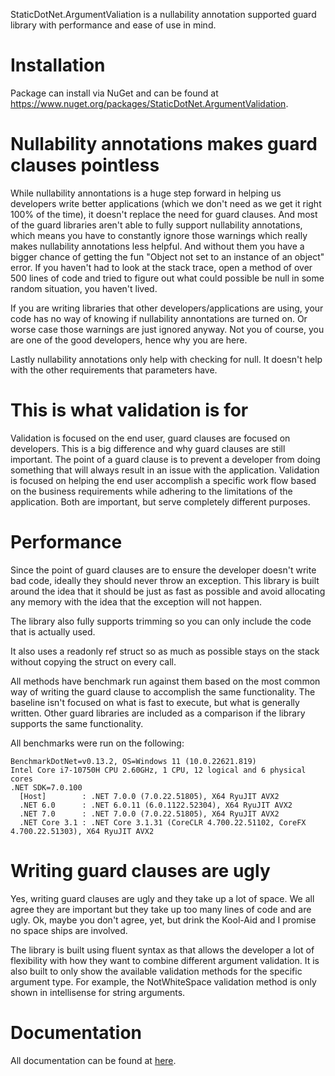 StaticDotNet.ArgumentValiation is a nullability annotation supported guard library with performance and ease of use in mind.

# Installation

Package can install via NuGet and can be found at https://www.nuget.org/packages/StaticDotNet.ArgumentValidation.

# Nullability annotations makes guard clauses pointless

While nullability annontations is a huge step forward in helping us developers write better applications (which we don't need as we get it right 100% of the time), it doesn't replace the need for guard clauses. And most of the guard libraries aren't able to fully support nullability annotations, which means you have to constantly ignore those warnings which really makes nullability annotations less helpful. And without them you have a bigger chance of getting the fun "Object not set to an instance of an object" error. If you haven't had to look at the stack trace, open a method of over 500 lines of code and tried to figure out what could possible be null in some random situation, you haven't lived.

If you are writing libraries that other developers/applications are using, your code has no way of knowing if nullability annontations are turned on.  Or worse case those warnings are just ignored anyway. Not you of course, you are one of the good developers, hence why you are here.

Lastly nullability annotations only help with checking for null. It doesn't help with the other requirements that parameters have.

# This is what validation is for

Validation is focused on the end user, guard clauses are focused on developers. This is a big difference and why guard clauses are still important. The point of a guard clause is to prevent a developer from doing something that will always result in an issue with the application. Validation is focused on helping the end user accomplish a specific work flow based on the business requirements while adhering to the limitations of the application. Both are important, but serve completely different purposes.

# Performance

Since the point of guard clauses are to ensure the developer doesn't write bad code, ideally they should never throw an exception.  This library is built around the idea that it should be just as fast as possible and avoid allocating any memory with the idea that the exception will not happen.

The library also fully supports trimming so you can only include the code that is actually used.

It also uses a readonly ref struct so as much as possible stays on the stack without copying the struct on every call.

All methods have benchmark run against them based on the most common way of writing the guard clause to accomplish the same functionality. The baseline isn't focused on what is fast to execute, but what is generally written. Other guard libraries are included as a comparison if the library supports the same functionality.

All benchmarks were run on the following:
```
BenchmarkDotNet=v0.13.2, OS=Windows 11 (10.0.22621.819)
Intel Core i7-10750H CPU 2.60GHz, 1 CPU, 12 logical and 6 physical cores
.NET SDK=7.0.100
  [Host]        : .NET 7.0.0 (7.0.22.51805), X64 RyuJIT AVX2
  .NET 6.0      : .NET 6.0.11 (6.0.1122.52304), X64 RyuJIT AVX2
  .NET 7.0      : .NET 7.0.0 (7.0.22.51805), X64 RyuJIT AVX2
  .NET Core 3.1 : .NET Core 3.1.31 (CoreCLR 4.700.22.51102, CoreFX 4.700.22.51303), X64 RyuJIT AVX2
```

# Writing guard clauses are ugly

Yes, writing guard clauses are ugly and they take up a lot of space.  We all agree they are important but they take up too many lines of code and are ugly.  Ok, maybe you don't agree, yet, but drink the Kool-Aid and I promise no space ships are involved.

The library is built using fluent syntax as that allows the developer a lot of flexibility with how they want to combine different argument validation. It is also built to only show the available validation methods for the specific argument type. For example, the NotWhiteSpace validation method is only shown in intellisense for string arguments.

# Documentation

All documentation can be found at [here](./docs/README.md).
